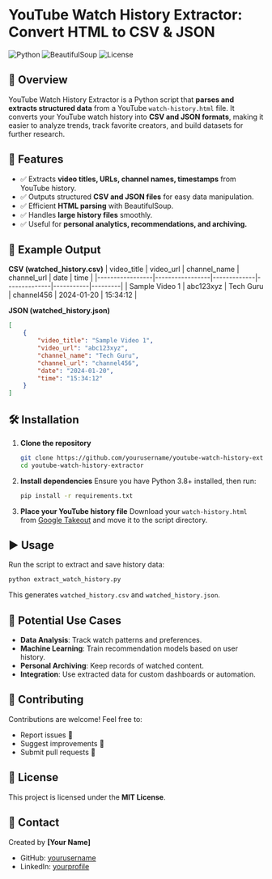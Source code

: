 # YouTube Watch History Extractor: Convert HTML to CSV & JSON

![Python](https://img.shields.io/badge/Python-3.8%2B-blue) ![BeautifulSoup](https://img.shields.io/badge/BeautifulSoup-HTML%20Parsing-brightgreen) ![License](https://img.shields.io/badge/License-MIT-lightgrey)

## 📌 Overview
YouTube Watch History Extractor is a Python script that **parses and extracts structured data** from a YouTube `watch-history.html` file. It converts your YouTube watch history into **CSV and JSON formats**, making it easier to analyze trends, track favorite creators, and build datasets for further research.

## 🚀 Features
- ✅ Extracts **video titles, URLs, channel names, timestamps** from YouTube history.
- ✅ Outputs structured **CSV and JSON files** for easy data manipulation.
- ✅ Efficient **HTML parsing** with BeautifulSoup.
- ✅ Handles **large history files** smoothly.
- ✅ Useful for **personal analytics, recommendations, and archiving.**

## 📂 Example Output

**CSV (watched_history.csv)**
| video_title      | video_url        | channel_name | channel_url   | date       | time     |
|-----------------|-----------------|-------------|--------------|-----------|---------|
| Sample Video 1  | abc123xyz        | Tech Guru   | channel456   | 2024-01-20 | 15:34:12 |

**JSON (watched_history.json)**
```json
[
    {
        "video_title": "Sample Video 1",
        "video_url": "abc123xyz",
        "channel_name": "Tech Guru",
        "channel_url": "channel456",
        "date": "2024-01-20",
        "time": "15:34:12"
    }
]
```

## 🛠️ Installation

1. **Clone the repository**
   ```sh
   git clone https://github.com/yourusername/youtube-watch-history-extractor.git
   cd youtube-watch-history-extractor
   ```

2. **Install dependencies**
   Ensure you have Python 3.8+ installed, then run:
   ```sh
   pip install -r requirements.txt
   ```

3. **Place your YouTube history file**
   Download your `watch-history.html` from [Google Takeout](https://takeout.google.com/) and move it to the script directory.

## ▶️ Usage
Run the script to extract and save history data:
```sh
python extract_watch_history.py
```
This generates `watched_history.csv` and `watched_history.json`.

## 🎯 Potential Use Cases
- **Data Analysis**: Track watch patterns and preferences.
- **Machine Learning**: Train recommendation models based on user history.
- **Personal Archiving**: Keep records of watched content.
- **Integration**: Use extracted data for custom dashboards or automation.

## 🤝 Contributing
Contributions are welcome! Feel free to:
- Report issues 🐞
- Suggest improvements 🚀
- Submit pull requests 📌

## 📜 License
This project is licensed under the **MIT License**.

## 📧 Contact
Created by **[Your Name]**
- GitHub: [yourusername](https://github.com/yourusername)
- LinkedIn: [yourprofile](https://linkedin.com/in/yourprofile)
